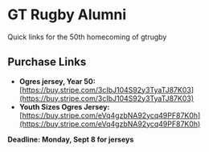# GT Rugby Alumni

Quick links for the 50th homecoming of gtrugby

## Purchase Links

- **Ogres jersey, Year 50:** [https://buy.stripe.com/3cIbJ104S92y3TyaTJ87K03](https://buy.stripe.com/3cIbJ104S92y3TyaTJ87K03)
- **Youth Sizes Ogres Jersey:** [https://buy.stripe.com/eVq4gzbNA92ycq49PF87K0h](https://buy.stripe.com/eVq4gzbNA92ycq49PF87K0h)

**Deadline: Monday, Sept 8 for jerseys**